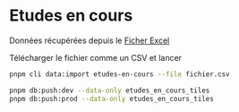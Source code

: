 # Etudes en cours

Données récupérées depuis le [Ficher Excel](https://docs.google.com/spreadsheets/d/11MJDXja4Od1tmYUM7a4d2EqiaGjlQiUM/edit?gid=1515069000#gid=1515069000)

Télécharger le fichier comme un CSV et lancer

```sh
pnpm cli data:import etudes-en-cours --file fichier.csv

pnpm db:push:dev --data-only etudes_en_cours_tiles
pnpm db:push:prod --data-only etudes_en_cours_tiles
```
